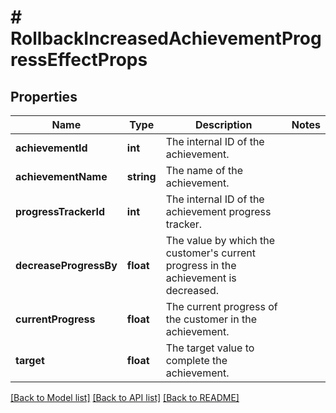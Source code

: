 # # RollbackIncreasedAchievementProgressEffectProps

## Properties

Name | Type | Description | Notes
------------ | ------------- | ------------- | -------------
**achievementId** | **int** | The internal ID of the achievement. | 
**achievementName** | **string** | The name of the achievement. | 
**progressTrackerId** | **int** | The internal ID of the achievement progress tracker. | 
**decreaseProgressBy** | **float** | The value by which the customer&#39;s current progress in the achievement is decreased. | 
**currentProgress** | **float** | The current progress of the customer in the achievement. | 
**target** | **float** | The target value to complete the achievement. | 

[[Back to Model list]](../../README.md#documentation-for-models) [[Back to API list]](../../README.md#documentation-for-api-endpoints) [[Back to README]](../../README.md)


